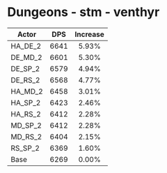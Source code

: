 # Dungeons - stm - venthyr
| Actor | DPS | Increase |
|---|:---:|:---:|
|HA_DE_2|6641|5.93%|
|DE_MD_2|6601|5.30%|
|DE_SP_2|6579|4.94%|
|DE_RS_2|6568|4.77%|
|HA_MD_2|6458|3.01%|
|HA_SP_2|6423|2.46%|
|HA_RS_2|6412|2.28%|
|MD_SP_2|6412|2.28%|
|MD_RS_2|6404|2.15%|
|RS_SP_2|6369|1.60%|
|Base|6269|0.00%|
